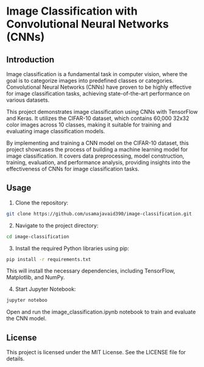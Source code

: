 # Image Classification with Convolutional Neural Networks (CNNs)

## Introduction

Image classification is a fundamental task in computer vision, where the goal is to categorize images into predefined classes or categories. Convolutional Neural Networks (CNNs) have proven to be highly effective for image classification tasks, achieving state-of-the-art performance on various datasets.

This project demonstrates image classification using CNNs with TensorFlow and Keras. It utilizes the CIFAR-10 dataset, which contains 60,000 32x32 color images across 10 classes, making it suitable for training and evaluating image classification models.

By implementing and training a CNN model on the CIFAR-10 dataset, this project showcases the process of building a machine learning model for image classification. It covers data preprocessing, model construction, training, evaluation, and performance analysis, providing insights into the effectiveness of CNNs for image classification tasks.

## Usage

1. Clone the repository:

```bash
git clone https://github.com/usamajavaid390/image-classification.git
```
2. Navigate to the project directory:
```bash
cd image-classification
```
3. Install the required Python libraries using pip:
   
```bash
pip install -r requirements.txt
```
This will install the necessary dependencies, including TensorFlow, Matplotlib, and NumPy.

4. Start Jupyter Notebook:

```bash
jupyter noteboo
```
Open and run the image_classification.ipynb notebook to train and evaluate the CNN model. 

## License 

This project is licensed under the MIT License. See the LICENSE file for details.
